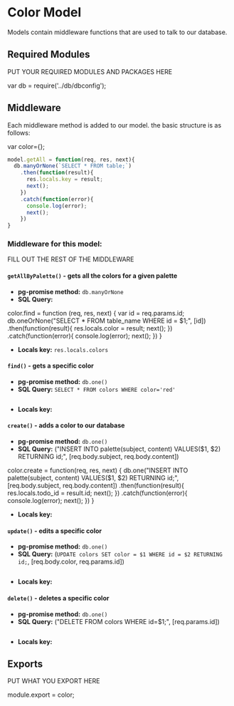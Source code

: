 # Color Model
Models contain middleware functions that are used to talk to our database. 

## Required Modules 
PUT YOUR REQUIRED MODULES AND PACKAGES HERE

var db = require('../db/dbconfig');
## Middleware
Each middleware method is added to our model. the basic structure is as follows:

var color={};

```js
model.getAll = function(req, res, next){
  db.manyOrNone(`SELECT * FROM table;`)
    .then(function(result){
      res.locals.key = result;
      next();
    })
    .catch(function(error){
      console.log(error);
      next();
    })
}
```

### Middleware for this model:

FILL OUT THE REST OF THE MIDDLEWARE

#### `getAllByPalette()` - gets all the colors for a given palette 
- **pg-promise method:** `db.manyOrNone`
- **SQL Query:**

color.find = function (req, res, next) {
    var id = req.params.id;
    db.oneOrNone("SELECT * FROM table_name WHERE id = $1;", [id])
      .then(function(result){
        res.locals.color = result;
        next();
      })
      .catch(function(error){
        console.log(error);
        next();
      })
    }
- **Locals key:** `res.locals.colors`
#### `find()` - gets a specific color
- **pg-promise method:** `db.one()`
- **SQL Query:** `SELECT * FROM colors WHERE color='red'`
```sql 
```
- **Locals key:**  
#### `create()` - adds a color to our database
- **pg-promise method:** `db.one()`
- **SQL Query:** ("INSERT INTO palette(subject, content) VALUES($1, $2) RETURNING id;", [req.body.subject, req.body.content])


color.create = function(req, res, next) {
  db.one("INSERT INTO palette(subject, content) VALUES($1, $2) RETURNING id;", [req.body.subject, req.body.content])
    .then(function(result){
      res.locals.todo_id = result.id;
      next();
    })
    .catch(function(error){
      console.log(error);
      next();
    })
}
- **Locals key:**  
#### `update()` - edits a specific color
- **pg-promise method:** `db.one()`
- **SQL Query:** (`UPDATE colors SET color = $1
   WHERE id = $2 RETURNING id;`, [req.body.color, req.params.id])
```sql 
```
- **Locals key:** 
#### `delete()` - deletes a specific color
- **pg-promise method:** `db.one()`
- **SQL Query:** ("DELETE FROM colors WHERE id=$1;", [req.params.id])
```sql 
```
- **Locals key:**  

## Exports
PUT WHAT YOU EXPORT HERE

module.export = color;
